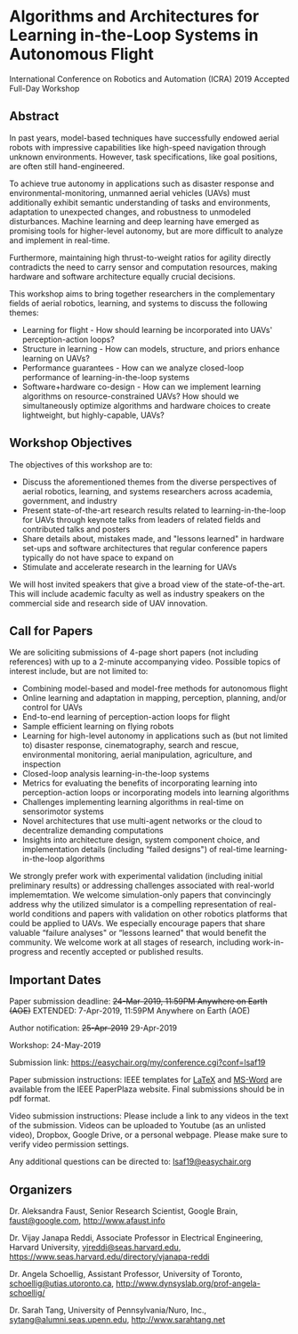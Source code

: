 # Algorithms and Architectures for Learning in-the-Loop Systems in Autonomous Flight

International Conference on Robotics and Automation (ICRA) 2019 Accepted Full-Day Workshop

## Abstract

In past years, model-based techniques have successfully endowed aerial robots with impressive capabilities like high-speed navigation through unknown environments. However, task specifications, like goal positions, are often still hand-engineered.

To achieve true autonomy in applications such as disaster response and environmental-monitoring, unmanned aerial vehicles (UAVs) must additionally exhibit semantic understanding of tasks and environments, adaptation to unexpected changes, and robustness to unmodeled disturbances. Machine learning and deep learning have emerged as promising tools for higher-level autonomy, but are more difficult to analyze and implement in real-time.

Furthermore, maintaining high thrust-to-weight ratios for agility directly contradicts the need to carry sensor and computation resources, making hardware and software architecture equally crucial decisions.

This workshop aims to bring together researchers in the complementary fields of aerial robotics, learning, and systems to discuss the following themes: 
* Learning for flight - How should learning be incorporated into UAVs' perception-action loops?
* Structure in learning - How can models, structure, and priors enhance learning on UAVs? 
* Performance guarantees - How can we analyze closed-loop performance of learning-in-the-loop systems
* Software+hardware co-design - How can we implement learning algorithms on resource-constrained UAVs? How should we simultaneously optimize algorithms and hardware choices to create lightweight, but highly-capable, UAVs?

## Workshop Objectives

The objectives of this workshop are to:
* Discuss the aforementioned themes from the diverse perspectives of aerial robotics, learning, and systems researchers across academia, government, and industry
* Present state-of-the-art research results related to learning-in-the-loop for UAVs through keynote talks from leaders of related fields and contributed talks and posters
* Share details about, mistakes made, and "lessons learned" in hardware set-ups and software architectures that regular conference papers typically do not have space to expand on
* Stimulate and accelerate research in the learning for UAVs

We will host invited speakers that give a broad view of the state-of-the-art. This will include academic faculty as well as industry speakers on the commercial side and research side of UAV innovation. 

## Call for Papers

We are soliciting submissions of 4-page short papers (not including references) with up to a 2-minute accompanying video. Possible topics of interest include, but are not limited to: 
- Combining model-based and model-free methods for autonomous flight
- Online learning and adaptation in mapping, perception, planning, and/or control for UAVs
- End-to-end learning of perception-action loops for flight
- Sample efficient learning on flying robots
- Learning for high-level autonomy in applications such as (but not limited to) disaster response, cinematography, search and rescue, environmental monitoring, aerial manipulation, agriculture, and inspection
- Closed-loop analysis learning-in-the-loop systems
- Metrics for evaluating the benefits of incorporating learning into perception-action loops or
incorporating models into learning algorithms
- Challenges implementing learning algorithms in real-time on sensorimotor systems
- Novel architectures that use multi-agent networks or the cloud to decentralize demanding computations
- Insights into architecture design, system component choice, and implementation details
(including “failed designs") of real-time learning-in-the-loop algorithms

We strongly prefer work with experimental validation (including initial preliminary results) or addressing challenges associated with real-world implememtation. We welcome simulation-only papers that convincingly address why the utilized simulator is a compelling representation of real-world conditions and papers with validation on other robotics platforms that could be applied to UAVs. We especially encourage papers that share valuable “failure analyses" or “lessons learned" that would benefit the community. We welcome work at all stages of research, including work-in-progress and recently accepted or published results. 

## Important Dates

Paper submission deadline: ~~24-Mar-2019, 11:59PM Anywhere on Earth (AOE)~~ EXTENDED: 7-Apr-2019, 11:59PM Anywhere on Earth (AOE)

Author notification: ~~25-Apr-2019~~ 29-Apr-2019

Workshop: 24-May-2019

Submission link: https://easychair.org/my/conference.cgi?conf=lsaf19

Paper submission instructions: IEEE templates for [LaTeX](http://ras.papercept.net/conferences/support/tex.php) and [MS-Word](http://ras.papercept.net/conferences/support/word.php) are available from the IEEE PaperPlaza website. Final submissions should be in pdf format. 

Video submission instructions: Please include a link to any videos in the text of the submission. Videos can be uploaded to Youtube (as an unlisted video), Dropbox, Google Drive, or a personal webpage. Please make sure to verify video permission settings. 

Any additional questions can be directed to: lsaf19@easychair.org

## Organizers 

Dr. Aleksandra Faust, Senior Research Scientist, Google Brain, faust@google.com,  http://www.afaust.info

Dr. Vijay Janapa Reddi, Associate Professor in Electrical Engineering, Harvard University, vjreddi@seas.harvard.edu, https://www.seas.harvard.edu/directory/vjanapa-reddi

Dr. Angela Schoellig, Assistant Professor, University of Toronto, schoellig@utias.utoronto.ca, http://www.dynsyslab.org/prof-angela-schoellig/

Dr. Sarah Tang, University of Pennsylvania/Nuro, Inc., sytang@alumni.seas.upenn.edu, http://www.sarahtang.net
